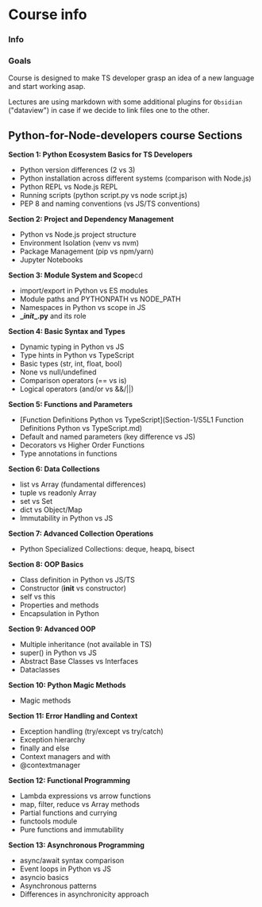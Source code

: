 # Course info

### Info

### Goals
Course is designed to make TS developer grasp an idea of a new language and start working asap.

Lectures are using markdown with some additional plugins for `Obsidian` ("dataview") in case if we decide to link files one to the other.

## Python-for-Node-developers course Sections

**Section 1: Python Ecosystem Basics for TS Developers**
- Python version differences (2 vs 3)
- Python installation across different systems (comparison with Node.js)
- Python REPL vs Node.js REPL
- Running scripts (python script.py vs node script.js)
- PEP 8 and naming conventions (vs JS/TS conventions)

**Section 2: Project and Dependency Management**
- Python vs Node.js project structure
- Environment Isolation (venv vs nvm)
- Package Management (pip vs npm/yarn)
- Jupyter Notebooks

**Section 3: Module System and Scope**cd
- import/export in Python vs ES modules
- Module paths and PYTHONPATH vs NODE_PATH
- Namespaces in Python vs scope in JS
- **\__init__.py** and its role

**Section 4: Basic Syntax and Types**
- Dynamic typing in Python vs JS
- Type hints in Python vs TypeScript
- Basic types (str, int, float, bool)
- None vs null/undefined
- Comparison operators (== vs is)
- Logical operators (and/or vs &&/||)

**Section 5: Functions and Parameters**
- [Function Definitions Python vs TypeScript](Section-1/S5L1 Function Definitions Python vs TypeScript.md)
- Default and named parameters (key difference vs JS)
- Decorators vs Higher Order Functions
- Type annotations in functions

**Section 6: Data Collections**
- list vs Array (fundamental differences)
- tuple vs readonly Array
- set vs Set
- dict vs Object/Map
- Immutability in Python vs JS

**Section 7: Advanced Collection Operations**
- Python Specialized Collections: deque, heapq, bisect

**Section 8: OOP Basics**
- Class definition in Python vs JS/TS
- Constructor (__init__ vs constructor)
- self vs this
- Properties and methods
- Encapsulation in Python

**Section 9: Advanced OOP**
- Multiple inheritance (not available in TS)
- super() in Python vs JS
- Abstract Base Classes vs Interfaces
- Dataclasses

**Section 10: Python Magic Methods**
- Magic methods

**Section 11: Error Handling and Context**
- Exception handling (try/except vs try/catch)
- Exception hierarchy
- finally and else
- Context managers and with
- @contextmanager

**Section 12: Functional Programming**
- Lambda expressions vs arrow functions
- map, filter, reduce vs Array methods
- Partial functions and currying
- functools module
- Pure functions and immutability

**Section 13: Asynchronous Programming**
- async/await syntax comparison
- Event loops in Python vs JS
- asyncio basics
- Asynchronous patterns
- Differences in asynchronicity approach

